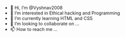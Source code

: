 - 👋 Hi, I’m @Vyshnav2008
- 👀 I’m interested in Ethical hacking and Programming
- 🌱 I’m currently learning HTML and CSS
- 💞️ I’m looking to collaborate on ...
- 📫 How to reach me ...

<!---
Vyshnav2008/Vyshnav2008 is a ✨ special ✨ repository because its `README.md` (this file) appears on your GitHub profile.
You can click the Preview link to take a look at your changes.
--->
